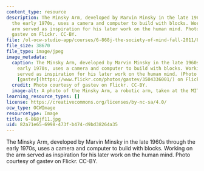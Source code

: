 ```yaml
---
content_type: resource
description: The Minsky Arm, developed by Marvin Minsky in the late 1960s through
  the early 1970s, uses a camera and computer to build with blocks. Working on the
  arm served as inspiration for his later work on the human mind. Photo courtesy of
  gastev on Flickr. CC-BY.
file: /ol-ocw-studio-app/courses/6-868j-the-society-of-mind-fall-2011/82a71e656998473fb474d9bd38264a35_6-868jf11.jpg
file_size: 38670
file_type: image/jpeg
image_metadata:
  caption: The Minsky Arm, developed by Marvin Minsky in the late 1960s through the
    early 1970s, uses a camera and computer to build with blocks. Working on the arm
    served as inspiration for his later work on the human mind. (Photo courtesy of
    [gastev](https://www.flickr.com/photos/gastev/3504336001/) on Flickr. [CC-BY](https://creativecommons.org/licenses/by/2.0/).)
  credit: Photo courtesy of gastev on Flickr. CC-BY.
  image-alt: A photo of the Minsky Arm, a robotic arm, taken at the MIT Museum.
learning_resource_types: []
license: https://creativecommons.org/licenses/by-nc-sa/4.0/
ocw_type: OCWImage
resourcetype: Image
title: 6-868jf11.jpg
uid: 82a71e65-6998-473f-b474-d9bd38264a35
---
```

The Minsky Arm, developed by Marvin Minsky in the late 1960s through the early 1970s, uses a camera and computer to build with blocks. Working on the arm served as inspiration for his later work on the human mind. Photo courtesy of gastev on Flickr. CC-BY.